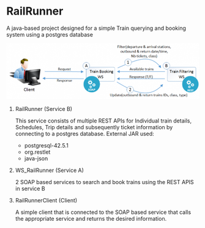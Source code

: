 ﻿# RailRunner

A java-based project designed for a simple Train querying and booking system using a postgres database

![Description of the services](/RailRunner/flow.png?raw=true "Flow")

 1. RailRunner (Service B)
 
    This service consists of multiple REST APIs for Individual train details, Schedules, Trip details and subsequently ticket information by connecting to a postgres database.
    External JAR used: 
	 - postgresql-42.5.1
	 - org.restlet
	 - java-json

  
 3. WS_RailRunner (Service A)
 
    2 SOAP based services to search and book trains using the REST APIS in service B 
  

 4.  RailRunnerClient (Client)
     
     A simple client that is connected to the SOAP based service that calls the appropriate service and returns the desired information.

 


